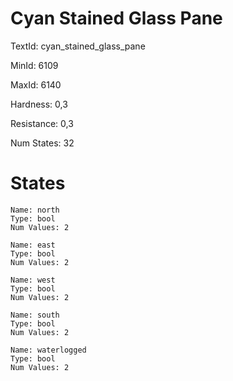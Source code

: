 # Cyan Stained Glass Pane

TextId: cyan_stained_glass_pane

MinId: 6109

MaxId: 6140

Hardness: 0,3

Resistance: 0,3


Num States: 32

# States
```
Name: north
Type: bool
Num Values: 2

Name: east
Type: bool
Num Values: 2

Name: west
Type: bool
Num Values: 2

Name: south
Type: bool
Num Values: 2

Name: waterlogged
Type: bool
Num Values: 2
```